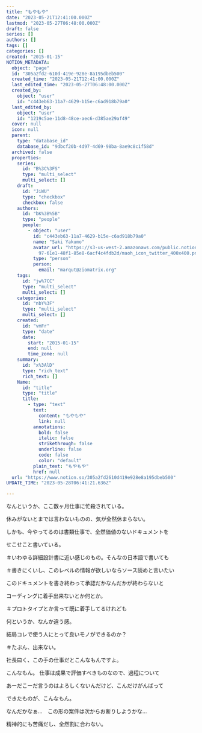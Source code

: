 ```yaml
---
title: "もやもや"
date: "2023-05-21T12:41:00.000Z"
lastmod: "2023-05-27T06:48:00.000Z"
draft: false
series: []
authors: []
tags: []
categories: []
created: "2015-01-15"
NOTION_METADATA:
  object: "page"
  id: "305a2fd2-610d-419e-928e-8a195dbeb500"
  created_time: "2023-05-21T12:41:00.000Z"
  last_edited_time: "2023-05-27T06:48:00.000Z"
  created_by:
    object: "user"
    id: "c443eb63-11a7-4629-b15e-c6ad918b79a0"
  last_edited_by:
    object: "user"
    id: "1219c5ae-11d8-48ce-aec6-d385ae29af49"
  cover: null
  icon: null
  parent:
    type: "database_id"
    database_id: "9dbcf20b-4d97-4d69-98ba-8ae9c8c1f58d"
  archived: false
  properties:
    series:
      id: "B%3C%3FS"
      type: "multi_select"
      multi_select: []
    draft:
      id: "JiWU"
      type: "checkbox"
      checkbox: false
    authors:
      id: "bK%3B%5B"
      type: "people"
      people:
        - object: "user"
          id: "c443eb63-11a7-4629-b15e-c6ad918b79a0"
          name: "Saki Yakumo"
          avatar_url: "https://s3-us-west-2.amazonaws.com/public.notion-static.com/3ad1c4\
            97-61e1-48f1-85e8-6acf4c4fdb2d/maoh_icon_twitter_400x400.png"
          type: "person"
          person:
            email: "marqut@ziomatrix.org"
    tags:
      id: "jw%7CC"
      type: "multi_select"
      multi_select: []
    categories:
      id: "nbY%3F"
      type: "multi_select"
      multi_select: []
    created:
      id: "vmFr"
      type: "date"
      date:
        start: "2015-01-15"
        end: null
        time_zone: null
    summary:
      id: "x%3AlD"
      type: "rich_text"
      rich_text: []
    Name:
      id: "title"
      type: "title"
      title:
        - type: "text"
          text:
            content: "もやもや"
            link: null
          annotations:
            bold: false
            italic: false
            strikethrough: false
            underline: false
            code: false
            color: "default"
          plain_text: "もやもや"
          href: null
  url: "https://www.notion.so/305a2fd2610d419e928e8a195dbeb500"
UPDATE_TIME: "2023-05-28T06:41:21.636Z"

---
```

<link rel="stylesheet" href="https://cdn.jsdelivr.net/npm/katex@0.16.2/dist/katex.min.css" integrity="sha384-bYdxxUwYipFNohQlHt0bjN/LCpueqWz13HufFEV1SUatKs1cm4L6fFgCi1jT643X" crossorigin="anonymous">


なんというか、ここ数ヶ月仕事に忙殺されている。


休みがないとまでは言わないものの、気が全然休まらない。


しかも、今やってるのは書類仕事で、全然価値のないドキュメントを


せこせこと書いている。


＃いわゆる詳細設計書に近い感じのもの。そんなの日本語で書いても


＃書きにくいし、このレベルの情報が欲しいならソース読めと言いたい


このドキュメントを書き終わって承認だかなんだかが終わらないと


コーディングに着手出来ないとか何とか。


＃プロトタイプとか言って既に着手してるけれども


何というか、なんか違う感。


結局コレで使う人にとって良いモノができるのか？


＃たぶん、出来ない。


社長曰く、この手の仕事だとこんなもんですよ。


こんなもん。 仕事は成果で評価すべきものなので、過程について


あーだこーだ言うのはよろしくないんだけど、こんだけがんばって


できたものが、こんなもん。


なんだかなぁ…　この形の案件は次からお断りしようかな…


精神的にも苦痛だし、全然割に合わない。

